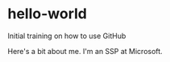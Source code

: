 # hello-world
Initial training on how to use GitHub

Here's a bit about me.  I'm an SSP at Microsoft.
